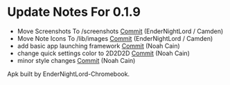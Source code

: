 # Update Notes For 0.1.9

* Move Screenshots To /screenshots [Commit](https://github.com/dahlia-os/pangolin-desktop/commit/08bb5ad602bd915e8bc629d9007a3c229bae68fe) (EnderNightLord / Camden)
* Move Note Icons To /lib/images [Commit](https://github.com/dahlia-os/pangolin-desktop/commit/bcc521af5049d9ac022cd699a4e267d8f51f578a) (EnderNightLord / Camden)
* add basic app launching framework [Commit](https://github.com/dahlia-os/pangolin-desktop/commit/f83a6c99e9a8efa03e62554a586b0859431294b0) (Noah Cain)
* change quick settings color to 2D2D2D [Commit](https://github.com/dahlia-os/pangolin-desktop/commit/7e9297fc0d0cbc8e380af02da99e1d9fe5fb3cda) (Noah Cain)
* minor style changes [Commit](https://github.com/dahlia-os/pangolin-desktop/commit/2cc4e2c54ca7cd7de94be3d0ede2748abc34f49b) (Noah Cain)

Apk built by EnderNightLord-Chromebook.
